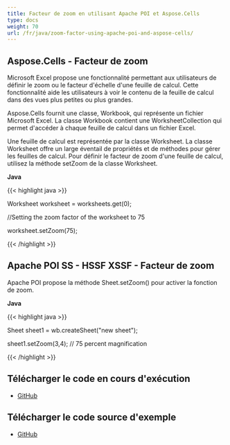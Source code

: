 ```yaml
---
title: Facteur de zoom en utilisant Apache POI et Aspose.Cells
type: docs
weight: 70
url: /fr/java/zoom-factor-using-apache-poi-and-aspose-cells/
---
```


## **Aspose.Cells - Facteur de zoom**
Microsoft Excel propose une fonctionnalité permettant aux utilisateurs de définir le zoom ou le facteur d'échelle d'une feuille de calcul. Cette fonctionnalité aide les utilisateurs à voir le contenu de la feuille de calcul dans des vues plus petites ou plus grandes.

Aspose.Cells fournit une classe, Workbook, qui représente un fichier Microsoft Excel. La classe Workbook contient une WorksheetCollection qui permet d'accéder à chaque feuille de calcul dans un fichier Excel.

Une feuille de calcul est représentée par la classe Worksheet. La classe Worksheet offre un large éventail de propriétés et de méthodes pour gérer les feuilles de calcul. Pour définir le facteur de zoom d'une feuille de calcul, utilisez la méthode setZoom de la classe Worksheet.

**Java**

{{< highlight java >}}

 Worksheet worksheet = worksheets.get(0);

//Setting the zoom factor of the worksheet to 75

worksheet.setZoom(75);

{{< /highlight >}}
## **Apache POI SS - HSSF XSSF - Facteur de zoom**
Apache POI propose la méthode Sheet.setZoom() pour activer la fonction de zoom.

**Java**

{{< highlight java >}}

 Sheet sheet1 = wb.createSheet("new sheet");

sheet1.setZoom(3,4);   // 75 percent magnification

{{< /highlight >}}
## **Télécharger le code en cours d'exécution**
- [GitHub](https://github.com/aspose-cells/Aspose.Cells-for-Java/releases/tag/Aspose.Cells_Java_for_Apache_POI_SS-v1.0.0)
## **Télécharger le code source d'exemple**
- [GitHub](https://github.com/aspose-cells/Aspose.Cells-for-Java/tree/master/Plugins/Aspose_Cells_for_Apache_POI/Aspose-Cells-for-Apache-POI-(Maven)/src/main/java/com/aspose/cells/examples/featurescomparison/worksheets/zoomfactor)
